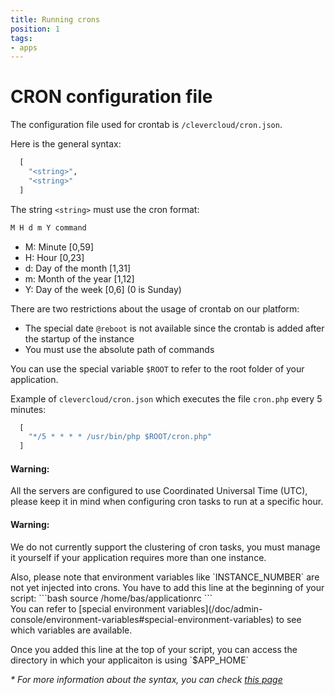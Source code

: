 ```yaml
---
title: Running crons
position: 1
tags:
- apps
---
```


# CRON configuration file

The configuration file used for crontab is `/clevercloud/cron.json`.

Here is the general syntax:

```haskell
  [
    "<string>",
    "<string>"
  ]
```

The string `<string>` must use the cron format:

```javascript
M H d m Y command
```

 - M: Minute [0,59]
 - H: Hour [0,23]
 - d: Day of the month [1,31]
 - m: Month of the year [1,12]
 - Y: Day of the week [0,6] (0 is Sunday)

There are two restrictions about the usage of crontab on our platform:

* The special date `@reboot` is not available since the crontab is added after the startup of the instance
* You must use the absolute path of commands

You can use the special variable `$ROOT` to refer to the root folder of your application.

Example of `clevercloud/cron.json` which executes the file `cron.php` every 5 minutes:

```haskell
  [
    "*/5 * * * * /usr/bin/php $ROOT/cron.php"
  ]
```

<div class="alert alert-hot-problems">
<h4>Warning:</h4>
  <p>All the servers are configured to use Coordinated Universal Time (UTC), please keep it in mind when configuring cron tasks to run at a specific hour.</p>
</div>

<div class="alert alert-hot-problems">
<h4>Warning:</h4>
  <p>We do not currently support the clustering of cron tasks, you must manage it yourself if your application requires more than one instance.</p>
  <p>Also, please note that environment variables like `INSTANCE_NUMBER` are not yet injected into crons. You have to add this line at the beginning of your script:
  ```bash
    source /home/bas/applicationrc
  ```
  <br>
  You can refer to [special environment variables](/doc/admin-console/environment-variables#special-environment-variables) to see which variables are available.
  </p>
  <p>Once you added this line at the top of your script, you can access the directory in which your applicaiton is using `$APP_HOME`</p>
</div>


_* For more information about the syntax, you can check <a href="http://en.wikipedia.org/wiki/Cron">this page</a>_


